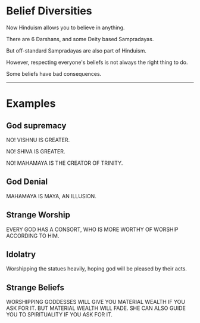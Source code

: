 # Belief Diversities

Now Hinduism allows you to believe in anything.

There are 6 Darshans, and some Deity based Sampradayas.

But off-standard Sampradayas are also part of Hinduism.

However, respecting everyone's beliefs is not always the right thing to do.

Some beliefs have bad consequences.

---
# Examples

## God supremacy

NO! VISHNU IS GREATER.

NO! SHIVA IS GREATER.

NO! MAHAMAYA IS THE CREATOR OF TRINITY.

## God Denial

MAHAMAYA IS MAYA, AN ILLUSION.

## Strange Worship

EVERY GOD HAS A CONSORT, WHO IS MORE WORTHY OF WORSHIP ACCORDING TO HIM.

## Idolatry

Worshipping the statues heavily, hoping god will be pleased by their acts.

## Strange Beliefs

WORSHIPPING GODDESSES WILL GIVE YOU MATERIAL WEALTH IF YOU ASK FOR IT. BUT MATERIAL WEALTH WILL FADE. SHE CAN ALSO GUIDE YOU TO SPIRITUALITY IF YOU ASK FOR IT.